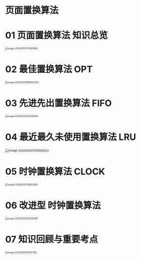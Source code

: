 # 页面置换算法



# 01 页面置换算法 知识总览

<img src="https://cvp.oss-cn-shanghai.aliyuncs.com/picgo/202407010735255.png" alt="image-20240701073503944" style="zoom:50%;" />



# 02 最佳置换算法 OPT

<img src="https://cvp.oss-cn-shanghai.aliyuncs.com/picgo/202405200948616.png" alt="image-20240520094843228" style="zoom:50%;" />



# 03 先进先出置换算法 FIFO

<img src="https://cvp.oss-cn-shanghai.aliyuncs.com/picgo/202405201030446.png" alt="image-20240520103045043" style="zoom:50%;" />



# 04 最近最久未使用置换算法 LRU

<img src="https://cvp.oss-cn-shanghai.aliyuncs.com/picgo/202405201059884.png" alt="image-20240520105954622" style="zoom:67%;" />



# 05 时钟置换算法 CLOCK

<img src="https://cvp.oss-cn-shanghai.aliyuncs.com/picgo/202405201219366.png" alt="image-20240520121952839" style="zoom:50%;" />

# 06 改进型 时钟置换算法

<img src="https://cvp.oss-cn-shanghai.aliyuncs.com/picgo/202405201443563.png" alt="image-20240520144310009" style="zoom:50%;" />



# 07 知识回顾与重要考点

<img src="https://cvp.oss-cn-shanghai.aliyuncs.com/picgo/202405201451302.png" alt="image-20240520145147162" style="zoom:50%;" />